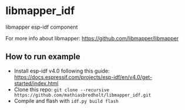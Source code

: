 # libmapper_idf
libmapper esp-idf component

For more info about libmapper: https://github.com/libmapper/libmapper

## How to run example
* Install esp-idf v4.0 following this guide: https://docs.espressif.com/projects/esp-idf/en/v4.0/get-started/index.html
* Clone this repo: `git clone --recursive https://github.com/mathiasbredholt/libmapper_idf.git`
* Compile and flash with `idf.py build flash`
